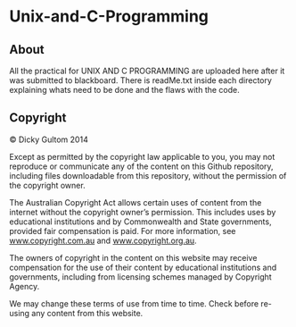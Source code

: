# Unix-and-C-Programming 

## About
All the practical for UNIX AND C PROGRAMMING are uploaded here after it was submitted to blackboard.
There is readMe.txt inside each directory explaining whats need to be done and the flaws with the code. 

## Copyright
© Dicky Gultom 2014

Except as permitted by the copyright law applicable to you, you may not reproduce or communicate any of the content on this Github repository, including files downloadable from this repository, without the permission of the copyright owner.

The Australian Copyright Act allows certain uses of content from the internet without the copyright owner’s permission. This includes uses by educational institutions and by Commonwealth and State governments, provided fair compensation is paid. For more information, see www.copyright.com.au and www.copyright.org.au.

The owners of copyright in the content on this website may receive compensation for the use of their content by educational institutions and governments, including from licensing schemes managed by Copyright Agency.

We may change these terms of use from time to time. Check before re-using any content from this website.
